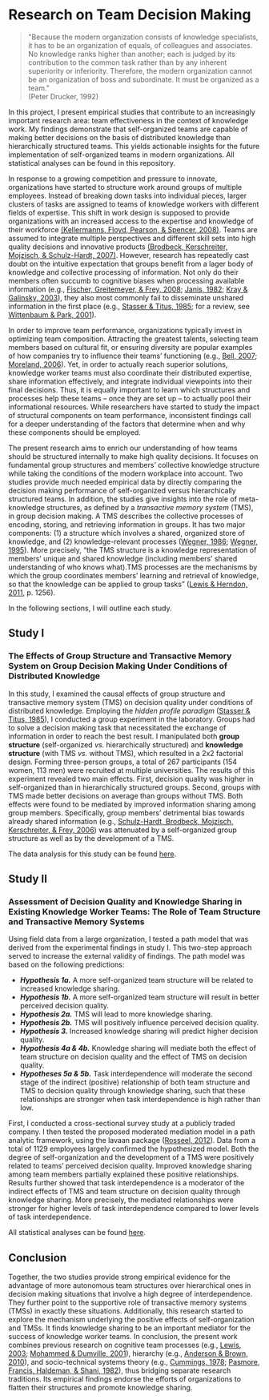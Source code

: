 # Research on Team Decision Making

> "Because the modern organization consists of knowledge specialists, it has to be an organization of equals, of colleagues and associates. No knowledge ranks higher than another; each is judged by its contribution to the common task rather than by any inherent superiority or inferiority. Therefore, the modern organization cannot be an organization of boss and subordinate. It must be organized as a team." <br>
(Peter Drucker, 1992)

In this project, I present empirical studies that contribute to an increasingly important research area: team effectiveness in the context of knowledge work. My findings demonstrate that self-organized teams are capable of making better decisions on the basis of distributed knowledge than hierarchically structured teams. This yields actionable insights for the future implementation of self-organized teams in modern organizations. All statistical analyses can be found in this repository. 

In response to a growing competition and pressure to innovate, organizations have started to structure work around groups of multiple employees. Instead of breaking down tasks into individual pieces, larger clusters of tasks are assigned to teams of knowledge workers with different fields of expertise. This shift in work design is supposed to provide organizations with an increased access to the expertise and knowledge of their workforce [(Kellermanns, Floyd, Pearson, & Spencer, 2008)](https://doi.org/10.1002/job.497). Teams are assumed to integrate multiple perspectives and different skill sets into high quality decisions and innovative products [(Brodbeck, Kerschreiter, Mojzisch, & Schulz-Hardt, 2007)](https://doi.org/10.5465/amr.2007.24351441). However, research has repeatedly cast doubt on the intuitive expectation that groups benefit from a lager body of knowledge and collective processing of information. Not only do their members often succumb to cognitive biases when processing available information (e.g., [Fischer, Greitemeyer, & Frey, 2008](https://doi.org/10.1037/0022-3514.94.3.382); [Janis, 1982](https://fu-berlin.hosted.exlibrisgroup.com/primo-explore/fulldisplay?docid=FUB_ALMA_DS21879601580002883&context=L&vid=FUB&lang=de_DE&search_scope=FUB_ALL&adaptor=Local%20Search%20Engine&tab=fub&query=any,contains,9780395331897); [Kray & Galinsky, 2003](https://doi.org/10.1016/S0749-5978(02)00534-4)), they also most commonly fail to disseminate unshared information in the first place (e.g., [Stasser & Titus, 1985](https://doi.org/10.1037/0022-3514.48.6.1467); for a review, see [Wittenbaum & Park, 2001](https://doi.org/10.1111/1467-8721.00118)).

In order to improve team performance, organizations typically invest in optimizing team composition. Attracting the greatest talents, selecting team members based on cultural fit, or ensuring diversity are popular examples of how companies try to influence their teams’ functioning (e.g., [Bell, 2007](https://doi.org/10.1037/0021-9010.92.3.595); [Moreland, 2006](https://d1wqtxts1xzle7.cloudfront.net/45985072/Being_better_by_being_right_Group_dynami20160527-19162-1yy34ax.pdf?1464333770=&response-content-disposition=inline%3B+filename%3DBeing_better_by_being_right_Subjective_g.pdf&Expires=1597239867&Signature=Am8rDZDI-YizBSdus0pNLZQVXpYLDxh56yG692ZS1s7DoyygC~rnMqt3LWPY2LvPvKhgTTFtEKkhHqvNlSSDcnJMWfj5vk~3xGy-HVJJ4WcIKhIcDUGA3jVoew23qwpADYIJTQqCZ1B9SnDhdT1~PeGbmmCqN35fg4HhRMW0GPcSyi3~5OFVhiULp6JuKnsOFRzuRo0l1jRRB3V8F4xvqJFNlWOWAkuZcmGJhZeMDatX4zLH9tAMKU54QrnAc8cUha1jEHHy9YOQ9IanvqN5OxTGg3wS6CXOhJeECw28h9vcORbEkXv-sYr4-WH5Mj1rFJ9zv7NdLuMTZiWE8tztTQ__&Key-Pair-Id=APKAJLOHF5GGSLRBV4ZA#page=344)). Yet, in order to actually reach superior solutions, knowledge worker teams must also coordinate their distributed expertise, share information effectively, and integrate individual viewpoints into their final decisions. Thus, it is equally important to learn which structures and processes help these teams – once they are set up – to actually pool their informational resources. While researchers have started to study the impact of structural components on team performance, inconsistent findings call for a deeper understanding of the factors that determine when and why these components should be employed.

The present research aims to enrich our understanding of how teams should be structured internally to make high quality decisions. It focuses on fundamental group structures and members’ collective knowledge structure while taking the conditions of the modern workplace into account. Two studies provide much needed empirical data by directly comparing the decision making performance of self-organized versus hierarchically structured teams. In addition, the studies give insights into the role of meta-knowledge structures, as defined by a *transactive memory system* (TMS), in group decision making. A TMS describes the collective processes of encoding, storing, and retrieving information in groups. It has two major components: (1) a structure which involves a shared, organized store of knowledge, and (2) knowledge-relevant processes ([Wegner, 1986](https://www.scirp.org/(S(351jmbntvnsjt1aadkposzje))/reference/ReferencesPapers.aspx?ReferenceID=1323329); [Wegner, 1995](https://doi.org/10.1521/soco.1995.13.3.319)). More precisely, “the TMS structure is a knowledge representation of members’ unique and shared knowledge (including members’ shared understanding of who knows what).TMS processes are the mechanisms by which the group coordinates members’ learning and retrieval of knowledge, so that the knowledge can be applied to group tasks” ([Lewis & Herndon, 2011](https://doi.org/10.1287/orsc.1110.0647), p. 1256).

In the following sections, I will outline each study. 


## Study I 
### The Effects of Group Structure and Transactive Memory System on Group Decision Making Under Conditions of Distributed Knowledge 

In this study, I examined the causal effects of group structure and transactive memory system (TMS) on decision quality under conditions of distributed knowledge. Employing the *hidden profile paradigm* ([Stasser & Titus, 1985](https://doi.org/10.1037/0022-3514.48.6.1467)), I conducted a group experiment in the laboratory. Groups had to solve a decision making task that necessitated the exchange of information in order to reach the best result. I manipulated both **group structure** (self-organized *vs.* hierarchically structured) and **knowledge structure** (with TMS *vs.* without TMS), which resulted in a 2x2 factorial design. Forming three-person groups, a total of 267 participants (154 women, 113 men) were recruited at multiple universities. The results of this experiment revealed two main effects. First, decision quality was higher in self-organized than in hierarchically structured groups. Second, groups with TMS made better decisions on average than groups without TMS. Both effects were found to be mediated by improved information sharing among group members. Specifically, group members’ detrimental bias towards already shared information (e.g., [Schulz-Hardt, Brodbeck, Mojzisch, Kerschreiter, & Frey, 2006](https://doi.org/10.1037/0022-3514.91.6.1080)) was attenuated by a self-organized group structure as well as by the development of a TMS.

The data analysis for this study can be found [here](exp_analyses).

## Study II 
### Assessment of Decision Quality and Knowledge Sharing in Existing Knowledge Worker Teams: The Role of Team Structure and Transactive Memory Systems

Using field data from a large organization, I tested a path model that was derived from the experimental findings in study I. This two-step approach served to increase the external validity of findings. The path model was based on the following predictions:

  + ***Hypothesis 1a.*** A more self-organized team structure will be related to increased knowledge sharing.
  + ***Hypothesis 1b.*** A more self-organized team structure will result in better perceived decision quality.
  + ***Hypothesis 2a.*** TMS will lead to more knowledge sharing.
  + ***Hypothesis 2b.*** TMS will positively influence perceived decision quality.
  + ***Hypothesis 3.*** Increased knowledge sharing will predict higher decision quality.
  + ***Hypothesis 4a & 4b.*** Knowledge sharing will mediate both the effect of team structure on decision quality and the effect of TMS on decision quality.
  + ***Hypotheses 5a & 5b.*** Task interdependence will moderate the second stage of the indirect (positive) relationship of both team structure and TMS to decision quality through knowledge sharing, such that these relationships are stronger when task interdependence is high rather than low.

First, I conducted a cross-sectional survey study at a publicly traded company. I then tested the proposed moderated mediation model in a path analytic framework, using the lavaan package ([Rosseel, 2012](https://doi.org/10.18637/jss.v048.i02)). Data from a total of 1129 employees largely confirmed the hypothesized model. Both the degree of self-organization and the development of a TMS were positively related to teams’ perceived decision quality. Improved knowledge sharing among team members partially explained these positive relationships. Results further showed that task interdependence is a moderator of the indirect effects of TMS and team structure on decision quality through knowledge sharing. More precisely, the mediated relationships were stronger for higher levels of task interdependence compared to lower levels of task interdependence.

All statistical analyses can be found [here](survey_analyses).

## Conclusion

Together, the two studies provide strong empirical evidence for the advantage of more autonomous team structures over hierarchical ones in decision making situations that involve a high degree of interdependence. They further point to the supportive role of transactive memory systems (TMSs) in exactly these situations. Additionally, this research started to explore the mechanism underlying the positive effects of self-organization and TMSs. It finds knowledge sharing to be an important mediator for the success of knowledge worker teams. In conclusion, the present work combines previous research on cognitive team processes (e.g., [Lewis, 2003](https://doi.org/10.1037/0021-9010.88.4.587); [Mohammed & Dumville, 2001]( https://doi.org/10.1002/job.86)), hierarchy (e.g., [Anderson & Brown, 2010](https://doi.org/10.1016/j.riob.2010.08.002)), and socio-technical systems theory (e.g., [Cummings, 1978](https://doi.org/10.5465/amr.1978.4305900); [Pasmore, Francis, Haldeman, & Shani, 1982](https://doi.org/10.1177/001872678203501207)), thus bridging separate research traditions. Its empirical findings endorse the efforts of organizations to flatten their structures and promote knowledge sharing.



